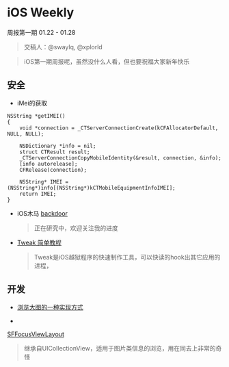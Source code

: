 # iOS Weekly 
周报第一期 01.22 - 01.28
> 交稿人：@swaylq, @xplorld

> iOS第一期周报呢，虽然没什么人看，但也要祝福大家新年快乐

## 安全

- iMei的获取


```
NSString *getIMEI()
{
    void *connection = _CTServerConnectionCreate(kCFAllocatorDefault, NULL, NULL);

    NSDictionary *info = nil;
    struct CTResult result;
    _CTServerConnectionCopyMobileIdentity(&result, connection, &info);
    [info autorelease];
    CFRelease(connection);

    NSString* IMEI = (NSString*)info[(NSString*)kCTMobileEquipmentInfoIMEI];
    return IMEI;
}
```

- iOS木马
  [backdoor](https://github.com/swaylq/iOS-backdoor)
    
  > 正在研究中，欢迎关注我的进度
  
- [Tweak 简单教程](http://blog.csdn.net/justinjing0612/article/details/9745557)

  > Tweak是iOS越狱程序的快速制作工具，可以快读的hook出其它应用的进程，
  

## 开发

- [浏览大图的一种实现方式](http://www.cnblogs.com/CyanStone/p/5153564.html)

- 
[SFFocusViewLayout](https://github.com/fdzsergio/SFFocusViewLayout)

> 继承自UICollectionView，适用于图片类信息的浏览，用在同去上非常的奇怪



